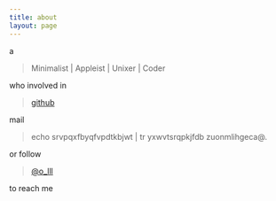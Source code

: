 ```yaml
---
title: about
layout: page
---
```


a

> Minimalist | Appleist | Unixer | Coder

who involved in 

> [github](https://github.com/bizhishui)

mail 

> echo srvpqxfbyqfvpdtkbjwt | tr yxwvtsrqpkjfdb zuonmlihgeca@.

or follow 

> [@o_lll](https://twitter.com/#!/o_lll)

to reach me
